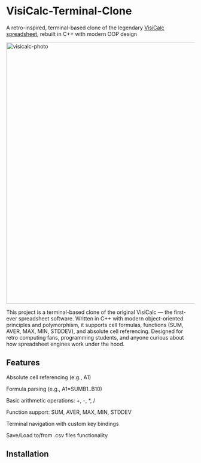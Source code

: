 # VisiCalc-Terminal-Clone
A retro-inspired, terminal-based clone of the legendary [VisiCalc spreadsheet](https://www.pcjs.org/software/pcx86/app/other/visicalc/1981), rebuilt in C++ with modern OOP design

<img width="1026" height="698" alt="visicalc-photo" src="https://github.com/user-attachments/assets/6e16b5b0-3add-4469-be81-19976bc83765" />


This project is a terminal-based clone of the original VisiCalc — the first-ever spreadsheet software.
Written in C++ with modern object-oriented principles and polymorphism, it supports cell formulas, functions (SUM, AVER, MAX, MIN, STDDEV), and absolute cell referencing.
Designed for retro computing fans, programming students, and anyone curious about how spreadsheet engines work under the hood.

## Features

Absolute cell referencing (e.g., A1)

Formula parsing (e.g., A1=SUMB1..B10)

Basic arithmetic operations: +, -, *, /

Function support: SUM, AVER, MAX, MIN, STDDEV

Terminal navigation with custom key bindings

Save/Load to/from .csv files functionality

## Installation
